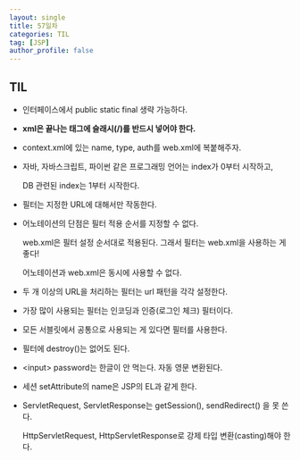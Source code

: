 ```yaml
---
layout: single
title: 57일차
categories: TIL
tag: [JSP]
author_profile: false
---
```


## TIL

* 인터페이스에서 public static final 생략 가능하다.

* **xml은 끝나는 태그에 슬래시(/)를 반드시 넣어야 한다.**

* context.xml에 있는 name, type, auth를 web.xml에 복붙해주자.

* 자바, 자바스크립트, 파이썬 같은 프로그래밍 언어는 index가 0부터 시작하고, 

  DB 관련된 index는 1부터 시작한다.

* 필터는 지정한 URL에 대해서만 작동한다.

* 어노테이션의 단점은 필터 적용 순서를 지정할 수 없다. 

  web.xml은 필터 설정 순서대로 적용된다. 그래서 필터는 web.xml을 사용하는 게 좋다!

  어노테이션과 web.xml은 동시에 사용할 수 없다. 

* 두 개 이상의 URL을 처리하는 필터는 url 패턴을 각각 설정한다.

* 가장 많이 사용되는 필터는 인코딩과 인증(로그인 체크) 필터이다.

* 모든 서블릿에서 공통으로 사용되는 게 있다면 필터를 사용한다.

* 필터에 destroy()는 없어도 된다.

* \<input> password는 한글이 안 먹는다. 자동 영문 변환된다.

* 세션 setAttribute의 name은 JSP의 EL과 같게 한다.

* ServletRequest, ServletResponse는 getSession(), sendRedirect() 을 못 쓴다. 

  HttpServletRequest, HttpServletResponse로 강제 타입 변환(casting)해야 한다.